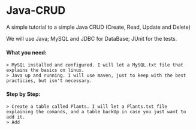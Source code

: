 # Java-CRUD
A simple tutorial to a simple Java CRUD (Create, Read, Update and Delete)

We will use Java; MySQL and JDBC for DataBase; JUnit for the tests.

#### What you need:
	> MySQL installed and configured. I will let a MySQL.txt file that explains the basics on linux.
	> Java up and running. I will use maven, just to keep with the best practicies, but isn't necessary.
 
#### Step by Step:
	> Create a table called Plants. I will let a Plants.txt file explaining the comands, and a table backUp in case you just want to add it.
	> Add
